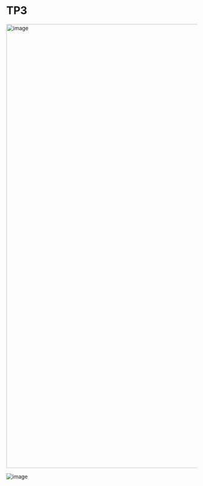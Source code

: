 # TP3

<img width="1172" alt="image" src="https://user-images.githubusercontent.com/47373969/160435193-d5c55061-9c80-4b12-a42d-3c01c1ac7da0.png">

![image](https://user-images.githubusercontent.com/47373969/160616395-01c76573-410c-429f-aba4-07b1ce1d4c41.png)
